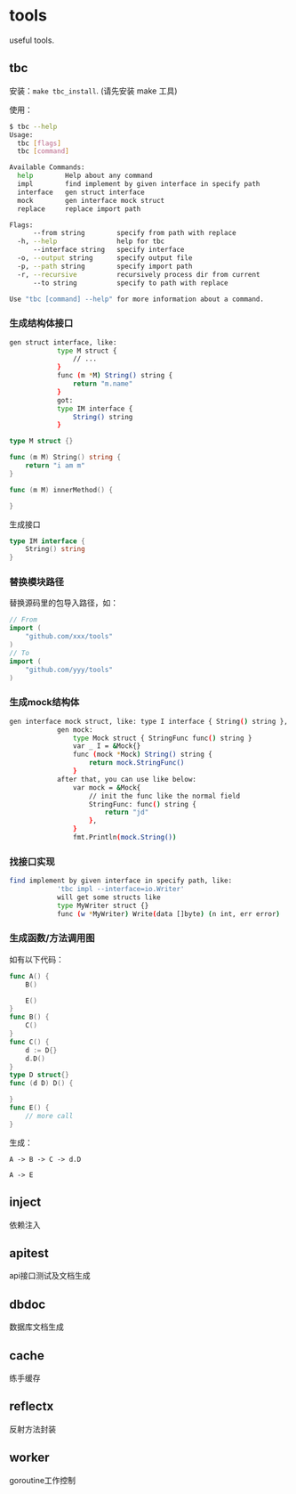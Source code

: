 # tools

useful tools.

## tbc

安装：`make tbc_install`. (请先安装 make 工具)

使用：

```sh
$ tbc --help
Usage:
  tbc [flags]
  tbc [command]

Available Commands:
  help        Help about any command
  impl        find implement by given interface in specify path
  interface   gen struct interface
  mock        gen interface mock struct
  replace     replace import path

Flags:
      --from string        specify from path with replace
  -h, --help               help for tbc
      --interface string   specify interface
  -o, --output string      specify output file
  -p, --path string        specify import path
  -r, --recursive          recursively process dir from current
      --to string          specify to path with replace

Use "tbc [command] --help" for more information about a command.
```

### 生成结构体接口

```sh
gen struct interface, like: 
			type M struct {
				// ...
			}
			func (m *M) String() string {
				return "m.name"
			}
			got: 
			type IM interface {
				String() string
			}
```

```go
type M struct {}

func (m M) String() string {
    return "i am m"
}

func (m M) innerMethod() {

}
```

生成接口

```go
type IM interface {
    String() string
}
```

### 替换模块路径

替换源码里的包导入路径，如：

```go
// From
import (
    "github.com/xxx/tools"
)
// To
import (
    "github.com/yyy/tools"
)
```

### 生成mock结构体

```sh
gen interface mock struct, like: type I interface { String() string }, 
			gen mock: 
				type Mock struct { StringFunc func() string } 
				var _ I = &Mock{}
				func (mock *Mock) String() string {
					return mock.StringFunc()
				}
			after that, you can use like below:
				var mock = &Mock{
					// init the func like the normal field
					StringFunc: func() string {
						return "jd"								
					},	
				}
				fmt.Println(mock.String())
```

### 找接口实现

```sh
find implement by given interface in specify path, like: 
			'tbc impl --interface=io.Writer'
			will get some structs like
			type MyWriter struct {}
			func (w *MyWriter) Write(data []byte) (n int, err error)
```

### 生成函数/方法调用图

如有以下代码：

```go
func A() {
	B()

	E()
}
func B() {
	C()
}
func C() {
	d := D{}
	d.D()
}
type D struct{}
func (d D) D() {

}
func E() {
	// more call
}
```

生成：

`A -> B -> C -> d.D`

`A -> E`

## inject

依赖注入

## apitest

api接口测试及文档生成

## dbdoc

数据库文档生成

## cache

练手缓存

## reflectx

反射方法封装

## worker

goroutine工作控制
